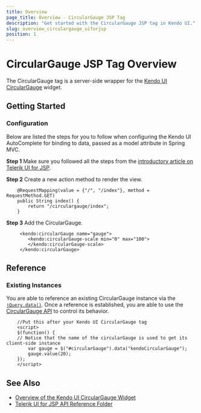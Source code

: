 ```yaml
---
title: Overview
page_title: Overview - CircularGauge JSP Tag
description: "Get started with the CircularGauge JSP tag in Kendo UI."
slug: overview_circulargauge_uiforjsp
position: 1
---
```


# CircularGauge JSP Tag Overview

The CircularGauge tag is a server-side wrapper for the [Kendo UI CircularGauge](/api/javascript/dataviz/ui/circulargauge) widget.

## Getting Started

### Configuration

Below are listed the steps for you to follow when configuring the Kendo UI AutoComplete for binding to data, passed as a model attribute in Spring MVC.

**Step 1** Make sure you followed all the steps from the [introductory article on Telerik UI for JSP](https://docs.telerik.com/kendo-ui/jsp/introduction).

**Step 2** Create a new action method to render the view.



        @RequestMapping(value = {"/", "/index"}, method = RequestMethod.GET)
        public String index() {
            return "/circulargauge/index";
        }

**Step 3** Add the CircularGauge.



         <kendo:circularGauge name="gauge">
            <kendo:circularGauge-scale min="0" max="100">
            </kendo:circularGauge-scale>
         </kendo:circularGauge>

## Reference

### Existing Instances

You are able to reference an existing CircularGauge instance via the [`jQuery.data()`](https://api.jquery.com/jQuery.data/). Once a reference is established, you are able to use the [CircularGauge API](/api/javascript/dataviz/ui/circulargauge#methods) to control its behavior.



        //Put this after your Kendo UI CircularGauge tag
        <script>
        $(function() {
        // Notice that the name of the circularGauge is used to get its client-side instance
            var gauge = $("#circularGauge").data("kendoCircularGauge");
            gauge.value(20);
        });
        </script>

## See Also

* [Overview of the Kendo UI CircularGauge Widget](https://docs.telerik.com/kendo-ui/jsp/tags/circulargauge/overview)
* [Telerik UI for JSP API Reference Folder](/api/jsp/circulargauge/animation)
